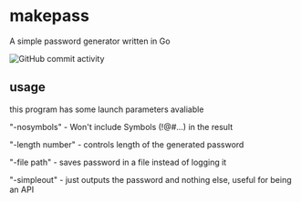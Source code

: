# makepass
A simple password generator written in Go

![GitHub commit activity](https://img.shields.io/github/commit-activity/m/core6quad/makepass)


## usage
this program has some launch parameters avaliable 

"-nosymbols" - Won't include Symbols (!@#...) in the result

"-length number" - controls length of the generated password

"-file path" - saves password in a file instead of logging it

"-simpleout" - just outputs the password and nothing else, useful for being an API